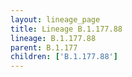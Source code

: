 ```yaml
---
layout: lineage_page
title: Lineage B.1.177.88
lineage: B.1.177.88
parent: B.1.177
children: ['B.1.177.88']
---
```

